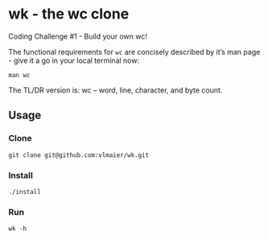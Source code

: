 # wk - the wc clone

Coding Challenge #1 - Build your own wc!

The functional requirements for `wc` are concisely described by it’s man page - give it a go in your local terminal now:

```shell
man wc
```

The TL/DR version is: wc – word, line, character, and byte count.

## Usage

### Clone

```shell
git clone git@github.com:vlmaier/wk.git
```

### Install

```shell
./install
```

### Run

```shell
wk -h
```